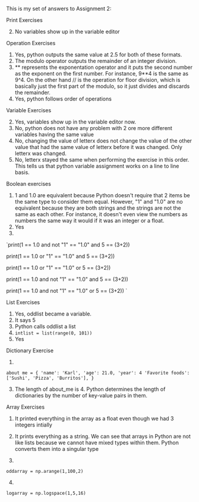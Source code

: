 This is my set of answers to Assignment 2:

Print Exercises

2. No variables show up in the variable editor

Operation Exercises
1. Yes, python outputs the same value at 2.5 for both of these formats. 
2. The modulo operator outputs the remainder of an integer division.
3. ** represents the exponentation operator and it puts the second number as the exponent on the first number. For instance, 9**4 is the same as 9^4. On the other hand // is the operation for floor division, which is basically just the first part of the modulo, so it just divides and discards the remainder.
4. Yes, python follows order of operations

Variable Exercises

2. Yes, variables show up in the variable editor now.
3. No, python does not have any problem with 2 ore more different variables having the same value
5. No, changing the value of letterx does not change the value of the other value that had the same value of letterx before it was changed. Only letterx was changed.
6. No, letterx stayed the same when performing the exercise in this order. This tells us that python variable assignment works on a line to line basis.

Boolean exercises
1. 1 and 1.0 are equivalent because Python doesn't require that 2 items be the same type to consider them equal. However, "1" and "1.0" are no equivalent because they are both strings and the strings are not the same as each other. For instance, it doesn't even view the numbers as numbers the same way it would if it was an integer or a float.
2. Yes
3. 
`print(1 == 1.0 and not "1" == "1.0" and 5 == (3+2))

print(1 == 1.0 or "1" == "1.0" and 5 == (3+2))

print(1 == 1.0 or "1" == "1.0" or 5 == (3+2))

print(1 == 1.0 and not "1" == "1.0" and 5 == (3+2))

print(1 == 1.0 and not "1" == "1.0" or 5 == (3+2))
`

List Exercises
1. Yes, oddlist became a variable.
3. It says 5
4. Python calls oddlist a list
5. `intlist = list(range(0, 101))`
6. Yes

Dictionary Exercise

1.
`about me = {
'name': 'Karl',
'age': 21.0,
'year': 4
'Favorite foods': ['Sushi', 'Pizza', 'Burritos'],
}`

3. The length of about_me is 4. Python determines the length of dictionaries by the number of key-value pairs in them.

Array Exercises

1. It printed everything in the array as a float even though we had 3 integers intially


2. It prints everything as a string. We can see that arrays in Python are not like lists because we cannot have mixed types within them. Python converts them into a singular type

3.

`
oddarray = np.arange(1,100,2)
`

4.

`logarray = np.logspace(1,5,16)`

